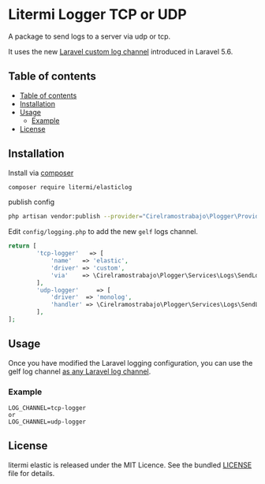 # Litermi Logger TCP or UDP

A package to send logs to a server via udp or tcp.

It uses the new [Laravel custom log channel](https://laravel.com/docs/master/logging) introduced in Laravel 5.6.

## Table of contents

- [Table of contents](#table-of-contents)
- [Installation](#installation)
- [Usage](#usage)
  - [Example](#example)
- [License](#license)

## Installation

Install via [composer](https://getcomposer.org/doc/00-intro.md)

```sh
composer require litermi/elasticlog
```


publish config

```sh
php artisan vendor:publish --provider="Cirelramostrabajo\Plogger\Providers\ElasticServiceProvider"
```


Edit `config/logging.php` to add the new `gelf` logs channel.

```php
return [
        'tcp-logger'   => [
            'name'   => 'elastic',
            'driver' => 'custom',
            'via'    => \Cirelramostrabajo\Plogger\Services\Logs\SendLogTcpMonolog::class,
        ],
        'udp-logger'     => [
            'driver'  => 'monolog',
            'handler' => \Cirelramostrabajo\Plogger\Services\Logs\SendLogUdpJsonHandler::class,
        ],
];
```

## Usage

Once you have modified the Laravel logging configuration, you can use the gelf log channel [as any Laravel log channel](https://laravel.com/docs/master/logging#writing-log-messages).

### Example

```.env
LOG_CHANNEL=tcp-logger
or
LOG_CHANNEL=udp-logger
```

## License

litermi elastic is released under the MIT Licence. See the bundled [LICENSE](https://github.com/cirelramostrabajo/plogger/blob/master/LICENSE.md) file for details.
